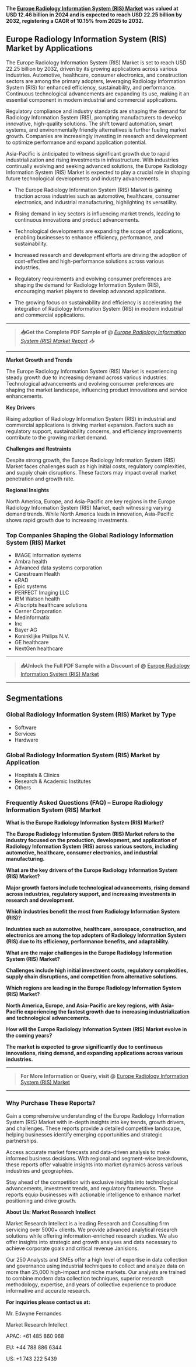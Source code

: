 <p><strong>The <a href="https://www.marketresearchintellect.com/download-sample/?rid=1072540&amp;utm_source=Pulse-April-Europe&amp;utm_medium=852">Europe Radiology Information System (RIS) Market</a> was valued at USD 12.46 billion in 2024 and is expected to reach USD 22.25 billion by 2032, registering a CAGR of 10.15% from 2025 to 2032.</strong></p><h2>Europe Radiology Information System (RIS) Market by Applications&nbsp;</h2><p><p>The Europe Radiology Information System (RIS) Market is set to reach USD 22.25 billion by 2032, driven by its growing applications across various industries. Automotive, healthcare, consumer electronics, and construction sectors are among the primary adopters, leveraging Radiology Information System (RIS) for enhanced efficiency, sustainability, and performance. Continuous technological advancements are expanding its use, making it an essential component in modern industrial and commercial applications.</p><p>Regulatory compliance and industry standards are shaping the demand for Radiology Information System (RIS), prompting manufacturers to develop innovative, high-quality solutions. The shift toward automation, smart systems, and environmentally friendly alternatives is further fueling market growth. Companies are increasingly investing in research and development to optimize performance and expand application potential.</p><p>Asia-Pacific is anticipated to witness significant growth due to rapid industrialization and rising investments in infrastructure. With industries continually evolving and seeking advanced solutions, the Europe Radiology Information System (RIS) Market is expected to play a crucial role in shaping future technological developments and industry advancements.</p></p><ul><li><p>The Europe Radiology Information System (RIS) Market is gaining traction across industries such as automotive, healthcare, consumer electronics, and industrial manufacturing, highlighting its versatility.</p></li><li><p>Rising demand in key sectors is influencing market trends, leading to continuous innovations and product advancements.</p></li><li><p>Technological developments are expanding the scope of applications, enabling businesses to enhance efficiency, performance, and sustainability.</p></li><li><p>Increased research and development efforts are driving the adoption of cost-effective and high-performance solutions across various industries.</p></li><li><p>Regulatory requirements and evolving consumer preferences are shaping the demand for Radiology Information System (RIS), encouraging market players to develop advanced applications.</p></li><li><p>The growing focus on sustainability and efficiency is accelerating the integration of Radiology Information System (RIS) in modern industrial and commercial applications.</p></li></ul><hr /><blockquote><p><strong><span class="font-[700]">📥Get the Complete PDF Sample of @ </span></strong><em><span class="font-[700]"><a href="https://www.marketresearchintellect.com/download-sample/?rid=1072540&amp;utm_source=Pulse-April-Europe&amp;utm_medium=852" target="_blank" data-tracking-control-name="article-ssr-frontend-pulse_little-text-block" data-tracking-will-navigate="" data-test-link="">Europe Radiology Information System (RIS) Market Report</a>&nbsp;📥</span></em></p></blockquote><hr /><p class="" data-start="77" data-end="360"><strong data-start="77" data-end="105">Market Growth and Trends</strong></p><p class="" data-start="77" data-end="360">The Europe Radiology Information System (RIS) Market is experiencing steady growth due to increasing demand across various industries. Technological advancements and evolving consumer preferences are shaping the market landscape, influencing product innovations and service enhancements.</p><p class="" data-start="362" data-end="606"><strong data-start="362" data-end="377">Key Drivers</strong></p><p class="" data-start="362" data-end="606">Rising adoption of Radiology Information System (RIS) in industrial and commercial applications is driving market expansion. Factors such as regulatory support, sustainability concerns, and efficiency improvements contribute to the growing market demand.</p><p class="" data-start="608" data-end="849"><strong data-start="608" data-end="637">Challenges and Restraints</strong></p><p class="" data-start="608" data-end="849">Despite strong growth, the Europe Radiology Information System (RIS) Market faces challenges such as high initial costs, regulatory complexities, and supply chain disruptions. These factors may impact overall market penetration and growth rate.</p><p class="" data-start="851" data-end="1095"><strong data-start="851" data-end="872">Regional Insights</strong></p><p class="" data-start="851" data-end="1095">North America, Europe, and Asia-Pacific are key regions in the Europe Radiology Information System (RIS) Market, each witnessing varying demand trends. While North America leads in innovation, Asia-Pacific shows rapid growth due to increasing investments.</p><p><h3>Top Companies Shaping the Global Radiology Information System (RIS) Market </h3><ul><li>IMAGE information systems</li><li> Ambra health</li><li> Advanced data systems corporation</li><li> Carestream Health</li><li> eRAD</li><li> Epic systems</li><li> PERFECT Imaging LLC</li><li> IBM Watson health</li><li> Allscripts healthcare solutions</li><li> Cerner Corporation</li><li> Medinformatix</li><li> Inc</li><li> Bayer AG</li><li> Koninklijke Philips N.V.</li><li> GE healthcare</li><li> NextGen healthcare</li></ul></p><hr /><blockquote><p><strong>📥Unlock the Full PDF Sample with a Discount of @</strong> <a href="https://www.marketresearchintellect.com/ask-for-discount/?rid=1072540&amp;utm_source=Pulse-April-Europe&amp;utm_medium=852">Europe Radiology Information System (RIS) Market</a></p></blockquote><hr /><p><h2>Segmentations</h2><h3>Global Radiology Information System (RIS) Market by Type</h3><ul><li>Software</li><li>Services</li><li>Hardware</li></ul><h3>Global Radiology Information System (RIS) Market by Application</h3><ul><li>Hospitals & Clinics</li><li>Research & Academic Institutes</li><li>Others</li></ul></p><h3><strong>Frequently Asked Questions (FAQ) &ndash; Europe Radiology Information System (RIS) Market</strong></h3><p><strong>What is the Europe Radiology Information System (RIS) Market?</strong></p><p><strong>The Europe Radiology Information System (RIS) Market refers to the industry focused on the production, development, and application of Radiology Information System (RIS) across various sectors, including automotive, healthcare, consumer electronics, and industrial manufacturing.</strong></p><p><strong>What are the key drivers of the Europe Radiology Information System (RIS) Market?</strong></p><p><strong>Major growth factors include technological advancements, rising demand across industries, regulatory support, and increasing investments in research and development.</strong></p><p><strong>Which industries benefit the most from Radiology Information System (RIS)?</strong></p><p><strong>Industries such as automotive, healthcare, aerospace, construction, and electronics are among the top adopters of Radiology Information System (RIS) due to its efficiency, performance benefits, and adaptability.</strong></p><p><strong>What are the major challenges in the Europe Radiology Information System (RIS) Market?</strong></p><p><strong>Challenges include high initial investment costs, regulatory complexities, supply chain disruptions, and competition from alternative solutions.</strong></p><p><strong>Which regions are leading in the Europe Radiology Information System (RIS) Market?</strong></p><p><strong>North America, Europe, and Asia-Pacific are key regions, with Asia-Pacific experiencing the fastest growth due to increasing industrialization and technological advancements.</strong></p><p><strong>How will the Europe Radiology Information System (RIS) Market evolve in the coming years?</strong></p><p><strong>The market is expected to grow significantly due to continuous innovations, rising demand, and expanding applications across various industries.</strong></p><hr /><blockquote><p><span class="font-[700]"><strong>For More Information or Query, visit&nbsp;@</strong>&nbsp;</span><span class="font-[700]"><a href="https://www.marketresearchintellect.com/product/radiology-information-system-ris-market/?utm_source=Linkedin&utm_medium=852" target="_blank" data-tracking-control-name="article-ssr-frontend-pulse_little-text-block" data-tracking-will-navigate="" data-test-link="">Europe Radiology Information System (RIS) Market</a></span></p></blockquote><hr /><h3><strong data-start="0" data-end="31">Why Purchase These Reports?</strong></h3><p class="" data-start="35" data-end="297">Gain a comprehensive understanding of the Europe Radiology Information System (RIS) Market with in-depth insights into key trends, growth drivers, and challenges. These reports provide a detailed competitive landscape, helping businesses identify emerging opportunities and strategic partnerships.</p><p class="" data-start="299" data-end="540">Access accurate market forecasts and data-driven analysis to make informed business decisions. With regional and segment-wise breakdowns, these reports offer valuable insights into market dynamics across various industries and geographies.</p><p class="" data-start="542" data-end="784">Stay ahead of the competition with exclusive insights into technological advancements, investment trends, and regulatory frameworks. These reports equip businesses with actionable intelligence to enhance market positioning and drive growth.</p><p><strong><span class="font-[700]">About Us: Market Research Intellect</span></strong></p><p><span class="">Market Research Intellect is a leading Research and Consulting firm servicing over 5000+ clients. We provide advanced analytical research solutions while offering information-enriched research studies.&nbsp;</span>We also offer insights into strategic and growth analyses and data necessary to achieve corporate goals and critical revenue Janisions.</p><p><span class="">Our 250 Analysts and SMEs offer a high level of expertise in data collection and governance using industrial techniques to collect and analyze data on more than 25,000 high-impact and niche markets. Our analysts are trained to combine modern data collection techniques, superior research methodology, expertise, and years of collective experience to produce informative and accurate research.</span></p><p><strong>For inquiries please contact us at:</strong></p><p>Mr. Edwyne Fernandes</p><p>Market Research Intellect</p><p>APAC: +61 485 860 968</p><p>EU: +44 788 886 6344</p><p>US: +1 743 222 5439</p>